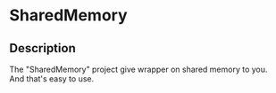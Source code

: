 # SharedMemory
## Description
The "SharedMemory" project give wrapper on shared memory to you.  
And that's easy to use.  
